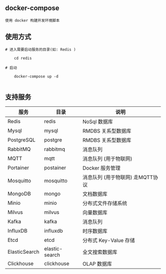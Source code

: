 ## docker-compose

    使用 docker 构建开发环境脚本


## 使用方式
```
# 进入需要启动服务的目录(如: Redis )

    cd redis

# 启动 

    docker-compose up -d
    
```

## 支持服务

  服务          |   目录             |  说明
--------------- |------------------ | ---------------------------------------
Redis           | redis             | NoSql 数据库
Mysql           | mysql             | RMDBS 关系型数据库
PostgreSQL      | postgre           | RMDBS 关系型数据库
RabbitMQ        | rabbitmq          | 消息队列
MQTT            | mqtt              | 消息队列 (用于物联网)
Portainer       | postainer         | Docker 服务管理
Mosquitto       | mosquitto         | 消息队列 (用于物联网) 走MQTT协议
MongoDB         | mongo             | 文档数据库
Minio           | minio             | 分布式文件存储系统
Milvus          | milvus            | 向量数据库
Kafka           | kafka             | 消息队列
InfluxDB        | influxdb          | 时序数据库
Etcd            | etcd              | 分布式 Key-Value 存储
ElasticSearch   | elastic-search    | 全文搜索数据库
Clickhouse      | clickhouse        | OLAP 数据库




